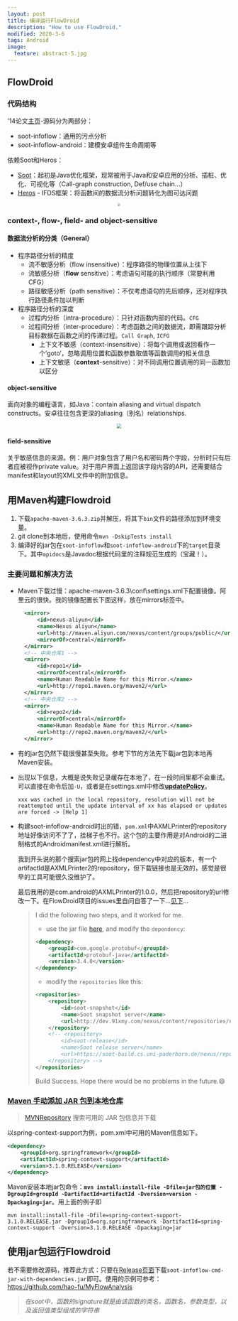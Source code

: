 ```yaml
---
layout: post
title: 编译运行FlowDroid
description: "How to use FlowDroid."
modified: 2020-3-6
tags: Android
image:
  feature: abstract-5.jpg
---
```


## FlowDroid

### 代码结构

’14论文[主页](https://blogs.uni-paderborn.de/sse/tools/flowdroid/)-源码分为两部分：

- soot-infoflow：通用的污点分析
- soot-infoflow-android：建模安卓组件生命周期等

依赖Soot和Heros：

* [Soot](https://sable.github.io/soot)：起初是Java优化框架，现常被用于Java和安卓应用的分析、插桩、优化、可视化等（Call-graph construction, Def/use chain...）
* [Heros](https://sable.github.io/heros) - IFDS框架：将函数间的数据流分析问题转化为图可达问题

<!--more-->

<p style="text-align:center"><img src="C:\Users\hyl\Desktop\BLOG-OF-E0\images\flowdroid.jpg" style="zoom: 40%;" /></p>

### context-, flow-, field- and object-sensitive

#### 数据流分析的分类（General）
* 程序路径分析的精度
	* 流不敏感分析（flow insensitive）：程序路径的物理位置从上往下
	* 流敏感分析（**flow** sensitive）：考虑语句可能的执行顺序（常要利用CFG）
	* 路径敏感分析（path sensitive）：不仅考虑语句的先后顺序，还对程序执行路径条件加以判断
* 程序路径分析的深度
	* 过程内分析（intra-procedure）：只针对函数内部的代码。`CFG`
	* 过程间分析（inter-procedure）：考虑函数之间的数据流，即需跟踪分析目标数据在函数之间的传递过程。`Call Graph`, `ICFG`
		* 上下文不敏感（context-insensitive）：将每个调用或返回看作一个’goto‘，忽略调用位置和函数参数取值等函数调用的相关信息
		* 上下文敏感（**context**-sensitive）：对不同调用位置调用的同一函数加以区分

#### object-sensitive

面向对象的编程语言，如Java：contain aliasing and virtual dispatch constructs。安卓往往包含更深的aliasing（别名）relationships.

<p style="text-align:center"><img src="C:\Users\hyl\Desktop\BLOG-OF-E0\images\aliasing.png" style="zoom: 67%;" /></pp>

#### field-sensitive

关乎敏感信息的来源。例：用户对象包含了用户名和密码两个字段，分析时只有后者应被视作private value。对于用户界面上返回该字段内容的API，还需要结合manifest和layout的XML文件中的附加信息。

## 用Maven构建Flowdroid

1. 下载`apache-maven-3.6.3.zip`并解压，将其下`bin`文件的路径添加到环境变量。
2. git clone到本地后，使用命令`mvn -DskipTests install`
3. 编译好的jar包在`soot-infoflow`和`soot-infoflow-android`下的`target`目录下。其中`apidocs`是Javadoc根据代码里的注释规范生成的（宝藏！）。

### 主要问题和解决方法

- Maven下载过慢：apache-maven-3.6.3\conf\settings.xml下配置镜像。阿里云的很快。我的镜像配置长下面这样，放在mirrors标签中。

  ```xml
    <mirror>
        <id>nexus-aliyun</id>
        <name>Nexus aliyun</name>
        <url>http://maven.aliyun.com/nexus/content/groups/public/</url>
        <mirrorOf>central</mirrorOf>
    </mirror>
    <!-- 中央仓库1 -->
    <mirror>
        <id>repo1</id>
        <mirrorOf>central</mirrorOf>
        <name>Human Readable Name for this Mirror.</name>
        <url>http://repo1.maven.org/maven2/</url>
    </mirror>
    <!-- 中央仓库2 -->
    <mirror>
        <id>repo2</id>
        <mirrorOf>central</mirrorOf>
        <name>Human Readable Name for this Mirror.</name>
        <url>http://repo2.maven.org/maven2/</url>
    </mirror>
  ```

- 有的jar包仍然下载很慢甚至失败。参考下节的方法先下载jar包到本地再Maven安装。

- 出现以下信息，大概是说失败记录缓存在本地了，在一段时间里都不会重试。可以直接在命令后加`-U`，或者是在settings.xml中修改[**updatePolicy**](https://stackoverflow.com/questions/4856307/when-maven-says-resolution-will-not-be-reattempted-until-the-update-interval-of)。

  ```shell
  xxx was cached in the local repository, resolution will not be reattempted until the update interval of xx has elapsed or updates are forced -> [Help 1]
  ```

- 构建soot-infoflow-android时出的错，`pom.xml`中AXMLPrinter的repository地址好像访问不了了，挂梯子也不行。这个包的主要作用是对Android的二进制格式的Androidmanifest.xml进行解析。

  我到开头说的那个搜索jar包的网上找dependency中对应的版本，有一个artifactId是AXMLPrinter2的repository，但下载链接也是无效的，感觉是很早的工具可能很久没维护了。

  最后我用的是com.android的AXMLPrinter的1.0.0，然后把repository的url修改一下。在FlowDroid项目的issues里自问自答了一下...[见下](https://github.com/secure-software-engineering/FlowDroid/issues/237)...

  > I did the following two steps, and it worked for me.
  >
  > - use the jar file [here](https://mvnrepository.com/artifact/com.android/AXMLPrinter/1.0.0), and modify the `dependency`:
  >
  > ```xml
  > <dependency>
  > 	<groupId>com.google.protobuf</groupId>
  > 	<artifactId>protobuf-java</artifactId>
  > 	<version>3.4.0</version>
  > </dependency>
  > ```
  >
  >
  > - modify the `repositories` like this:
  >
  > ```xml
  > <repositories>
  > 	<repository>
  > 		<id>soot-snapshot</id>
  > 		<name>Soot snapshot server</name>
  > 		<url>http://dev.91xmy.com/nexus/content/repositories/releases/</url>
  > 	</repository>
  > 	<!-- <repository>
  > 		<id>soot-release</id>
  > 		<name>Soot release server</name>
  > 		<url>https://soot-build.cs.uni-paderborn.de/nexus/repository/soot-release/</url>
  > 	</repository> -->
  > </repositories>
  > ```
  >
  > Build Success. Hope there would be no problems in the future.😄

### [Maven 手动添加 JAR 包到本地仓库](http://www.blogjava.net/fancydeepin/archive/2012/06/12/maven3-install-jar.html)

> [MVNRepository](http://mvnrepository.com/) 搜索可用的 JAR 包信息并下载

以spring-context-support为例，pom.xml中可用的Maven信息如下。

```xml
<dependency>
    <groupId>org.springframework</groupId>
    <artifactId>spring-context-support</artifactId>
    <version>3.1.0.RELEASE</version>
</dependency>
```

Maven安装本地jar包命令：**`mvn install:install-file -Dfile=jar包的位置 -DgroupId=groupId -DartifactId=artifactId -Dversion=version -Dpackaging=jar`**。用上面的例子即

```shell
mvn install:install-file -Dfile=spring-context-support-3.1.0.RELEASE.jar -DgroupId=org.springframework -DartifactId=spring-context-support -Dversion=3.1.0.RELEASE -Dpackaging=jar
```

## 使用jar包运行Flowdroid

若不需要修改源码，推荐此方式：只要在[Release页面](https://github.com/secure-software-engineering/FlowDroid/releases)下载`soot-infoflow-cmd-jar-with-dependencies.jar`即可。使用的示例可参考：https://github.com/hao-fu/MyFlowAnalysis

> *在soot中，函数的signature就是由该函数的类名，函数名，参数类型，以及返回值类型组成的字符串*
